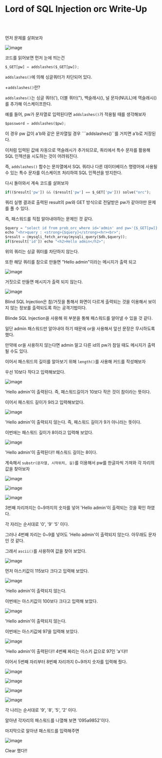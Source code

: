 <!DOCTYPE html>
<html>
<head>
        <link rel="stylesheet" type="text/css" href="sytle.css">
</head>
<body>
        <h1>Lord of SQL Injection orc Write-Up</h1>
</body>
<br>
<br>
</html>

먼저 문제를 살펴보자

![image](https://github.com/user-attachments/assets/ec2c1364-0b3c-4ae0-b130-08398030d0ca)

코드를 읽어보면 먼저 눈에 띄는건 

```python
$_GET[pw] = addslashes($_GET[pw]);
```

```addslashes()```에 의해 싱글쿼터가 차단되어 있다. 

+```addslashes()```란?

```addslashes()```는 싱글 쿼터('), 더블 쿼터("), 백슬래시(\), 널 문자(NULL)에 역슬래시(\)를 추가해 이스케이프한다.

예를 들어, pw가 문자열로 입력된다면 ```addslashes()```가 적용될 때를 생각해보자

```python
$password = addslashes($pw);
```

이 경우 pw 값이 a'b와 같은 문자열일 경우 ```addslashes()``를 거치면 a\'b로 저장된다. 

이처럼 입력된 값에 자동으로 역슬래시가 추가되므로, 쿼리에서 특수 문자를 활용해 SQL 인젝션을 시도하는 것이 어려워진다.

즉, ```addslashes()``` 함수는 문자열에서 SQL 쿼리나 다른 데이터베이스 명령어에 사용될 수 있는 특수 문자를 이스케이프 처리하여 SQL 인젝션을 방지한다.



다시 돌아와서 계속 코드를 살펴보자

```python
if(($result['pw']) && ($result['pw'] == $_GET['pw'])) solve("orc");
```

쿼리 실행 결과로 출력된 result의 pw와 GET 방식으로 전달받은 pw가 같아야만 문제를 풀 수 있다.

즉, 패스워드를 직접 알아내야하는 문제인 것 같다.

```python
$query = "select id from prob_orc where id='admin' and pw='{$_GET[pw]}'"; 
echo "<hr>query : <strong>{$query}</strong><hr><br>"; 
$result = @mysqli_fetch_array(mysqli_query($db,$query)); 
if($result['id']) echo "<h2>Hello admin</h2>";
```

위의 쿼리는 싱글 쿼터를 차단하지 않는다. 

또한 해당 쿼리를 참으로 만들면 "Hello admin"이라는 메시지가 출력 되고

![image](https://github.com/user-attachments/assets/e02b192c-cce5-4c47-b078-bf221cfe7b26)

거짓으로 만들면 메시지가 출력 되지 않는다. 

![image](https://github.com/user-attachments/assets/6e7c069f-1364-4ebb-8a44-f0d63618e17b)


Blind SQL Injection은 참/거짓을 통해서 화면이 다르게 출력되는 것을 이용해서 보이지 않는 정보를 출력되도록 하는 공격기법이다.

Blinde SQL Injection을 사용해 위 부분을 통해 패스워드를 알아낼 수 있을 것 같다.

일단 admin 패스워드만 알아내야 하기 때문에 or을 사용해서 앞선 문장은 무시하도록 했다.

만약에 or을 사용하지 않는다면 admin 말고 다른 id의 pw가 참일 때도 메시지가 출력될 수도 있다.

이어서 패스워드의 길이를 알아보기 위해 ```length()```를 사용해 커드를 작성해보자

우선 10보다 작다고 입력해보았다.

![image](https://github.com/user-attachments/assets/224ebdc0-e9aa-4078-a674-b11e3e47570b)

'Hello admin'이 출력된다. 즉, 패스워드길이가 10보다 작은 것이 참이라는 뜻이다.

이어서 패스워드 길이가 9라고 입력해보았다.

![image](https://github.com/user-attachments/assets/ed148c4a-dfb8-490d-b6c8-75618f72d19a)

'Hello admin'이 출력되지 않는다. 즉, 패스워드 길이가 9가 아니라는 뜻이다.

이번에는 패스워드 길이가 8이라고 입력해 보았다.

![image](https://github.com/user-attachments/assets/4fa7b8d4-7195-41ae-bb7a-0be4c212957a)

'Hello admin'이 출력된다!! 패스워드 길이는 8이다.

계속해서 ```substr(문자열, 시작위치, 길)```를 이용해서 pw를 한글자씩 가져와 각 자리의 값을 찾아보자

![image](https://github.com/user-attachments/assets/ae54aaa8-8158-4348-844c-3bdcce36b5e7)

![image](https://github.com/user-attachments/assets/e99b8498-cd2f-4aa6-afac-f0f7765fc71f)

![image](https://github.com/user-attachments/assets/94e48c9f-a078-465b-92a2-b64bada175d3)


3번째 자리까지는 0~9까지의 숫자를 넣어 'Hello admin'이 출력되는 것을 확인 하였다.

각 자리는 순서대로 '0', '9' '5' 이다.

그러나 4번째 자리는 0~9를 넣어도 'Hello admin'이 출력되지 않는다. 아무래도 문자인 것 같다.

그래서 ```ascii()```를 사용하여 값을 찾아 보았다.

![image](https://github.com/user-attachments/assets/c4d4b9ba-2c0e-4160-8467-7442cb65f8af)

먼저 아스키값이 115보다 크다고 입력해 보았다.

![image](https://github.com/user-attachments/assets/34fa8f9b-87a5-4a0f-bf16-4fbe4036a6f5)

'Hello admin'이 출력되지 않는다. 

이번에는 아스키값이 100보다 크다고 입력해 보았다.

![image](https://github.com/user-attachments/assets/8871beb8-7661-446c-82d3-4919490acc0f)

'Hello admin'이 출력되지 않는다. 

이번에는 아스키값에 97을 입력해 보았다.

![image](https://github.com/user-attachments/assets/b4ce0b00-a98d-4a3d-be18-6c7d94aab0b8)

'Hello admin'이 출력된다!! 4번째 짜리는 아스키 값으로 97인 'a'다!!

이어서 5번째 자리부터 8번째 자리까지 0~9까지 숫자를 입력해 줬다.

![image](https://github.com/user-attachments/assets/f907ace4-829e-4b02-a8c5-086ffbd06bfe)

![image](https://github.com/user-attachments/assets/29476550-7782-46a9-8f45-b3c5efc09b3e)

![image](https://github.com/user-attachments/assets/32832c59-b7b6-4aa0-ad4e-04c6b8ece48a)

![image](https://github.com/user-attachments/assets/16f4d18a-bbb9-4ae8-a770-1468fc69a722)

각 나리는 순서대로 '9', '8', '5', '2' 이다.

알아낸 각자리의 패스워드를 나열해 보면 '095a9852'이다. 

마지막으로 알아낸 패스워드를 입력해주면 

![image](https://github.com/user-attachments/assets/f47933a9-76a7-4bc8-9ce3-5711eccdde02)

Clear 했다!!

